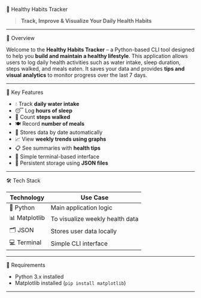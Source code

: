 🧠 Healthy Habits Tracker

> **Track, Improve & Visualize Your Daily Health Habits**

---

🏁 Overview

Welcome to the **Healthy Habits Tracker** – a Python-based CLI tool designed to help you **build and maintain a healthy lifestyle**. This application allows users to log daily health activities such as water intake, sleep duration, steps walked, and meals eaten. It saves your data and provides **tips and visual analytics** to monitor progress over the last 7 days.

---

🌟 Key Features

- 💧 Track **daily water intake**
- 😴 Log **hours of sleep**
- 🚶 Count **steps walked**
- 🍽️ Record **number of meals**
- 📅 Stores data by date automatically
- 📈 View **weekly trends using graphs**
- 📋 See summaries with **health tips**
- 🧠 Simple terminal-based interface
- 💾 Persistent storage using **JSON files**

---

🛠️ Tech Stack

| Technology | Use Case |
|------------|----------|
| 🐍 Python | Main application logic |
| 📊 Matplotlib | To visualize weekly health data |
| 🗂️ JSON | Stores user data locally |
| 💻 Terminal | Simple CLI interface |

---

🧪 Requirements

- Python 3.x installed
- Matplotlib installed (`pip install matplotlib`)

---
